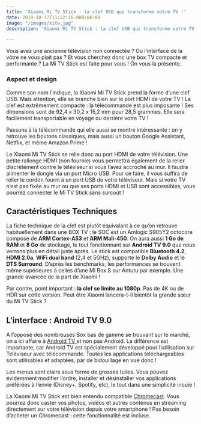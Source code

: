 ```yaml
---
title: 'Xiaomi Mi TV Stick : la clef USB qui transforme votre TV !'
date: 2019-10-17T11:22:16.000+06:00
image: "/images/xitv.jpg"
description: 'Xiaomi Mi TV Stick : la clef USB qui transforme votre TV !'

---
```

Vous avez une ancienne télévision non connectée ? Ou l’interface de la vôtre ne vous plait pas ? Et vous cherchez donc une box TV compacte et performante ? La Mi TV Stick est faite pour vous ! On vous la présente.

### Aspect et design

Comme son nom l’indique, la Xiaomi Mi TV Stick prend la forme d’une clef USB. Mais attention, elle se branche bien sur le port HDMI de votre TV ! La clef est extrêmement compacte : la télécommande est plus imposante ! Ses dimensions sont de 92,4 x 30,2 x 15,2 mm pour 28,5 grammes. Elle sera facilement transportable en voyage ou derrière votre TV !

Passons à la télécommande qui elle aussi se montre intéressante : on y retrouve les boutons classiques, mais aussi un bouton Google Assistant, Netflix, et même Amazon Prime !

Le Xiaomi Mi TV Stick se relie donc au port HDMI de votre télévision. Une petite rallonge HDMI (non fournie) vous permettra également de la relier discrètement contre le téléviseur si vous l’avez accroché au mur. Il faudra alimenter le dongle via un port Micro USB. Pour ce faire, il vous suffira de relier le cordon fourni à un port USB de votre téléviseur. Mais si votre TV n’est pas fixée au mur ou que ses ports HDMI et USB sont accessibles, vous pourrez connecter le Mi TV Stick sans surcoût !

## Caractéristiques Techniques

La fiche technique de la clef est plutôt équivalant à ce qu’on retrouve habituellement dans une BOX TV : le SOC est un Amlogic S905Y2 octocore composé de **ARM Cortex-A53** et **ARM Mali-450**. On aura aussi **1 Go de RAM** et **8 Go** de stockage, le tout fonctionnant sur **Android TV 9.0** que nous verrons plus en détail juste après. Le stick est compatible **Bluetooth 4.2**, **HDMI 2.0a**, **WiFi dual band** (2,4 et 5GHz), supporte le **Dolby Audio** et le **DTS Surround**. D’après les benchmarks, les performances se trouvent même supérieures à celles d’une Mi Box S sur Antutu par exemple. Une grande avancée de la part de Xiaomi !

Par contre, point important : **la clef se limite au 1080p**. Pas de 4K ou de HDR sur cette version. Peut être Xiaomi lancera-t-il bientôt la grande sœur du Mi TV Stick ?

## L’interface : Android TV 9.0

A l’opposé des nombreuses Box bas de gamme se trouvant sur le marché, on a ici affaire à [Android TV ](https://www.android.com/intl/fr_fr/tv/)et non pas Android. La différence est importante, car Android TV est spécialement développé pour l’utilisation sur Téléviseur avec télécommande. Toutes les applications téléchargeables sont utilisables et adaptées, par de bidouillage en vue donc ! 

Les menus sont clairs sous forme de grosses tuiles. Vous pouvez évidemment modifier l’ordre, installer et désinstaller vos applications préférées à l’envie (Disney+, Spotify, etc), le tout dans une simplicité inouïe !

La Xiaomi Mi TV Stick est bien entendu compatible [Chromecast](https://store.google.com/fr/product/chromecast). Vous pourrez donc caster vos photos, vidéos et autres contenus en streaming directement sur votre télévision depuis votre smartphone ! Pas besoin d’acheter un Chromecast : cette fonctionnalité est incluse.